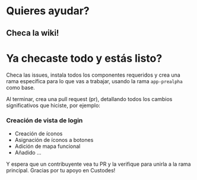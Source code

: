 # Quieres ayudar? 
## Checa la wiki!
# Ya checaste todo y estás listo?
Checa las issues, instala todos los componentes requeridos y crea una rama específica para lo que vas a trabajar, usando la rama `app-prealpha` como base.

Al terminar, crea una pull request (pr), detallando todos los cambios significativos que hiciste, por ejemplo:

### Creación de vista de login
- Creación de íconos
- Asignación de íconos a botones
- Adición de mapa funcional
- Añadido ...


Y espera que un contribuyente vea tu PR y la verifique para unirla a la rama principal.
Gracias por tu apoyo en Custodes!
